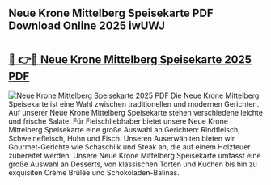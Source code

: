 ## Neue Krone Mittelberg Speisekarte PDF Download Online 2025 iwUWJ

# <h2><a href="http://gc75n1v.nevu.top/?p=Neue+Krone+Mittelberg+Speisekarte">🔗 👉🔴 Neue Krone Mittelberg Speisekarte 2025 PDF</a></h2>

[![Neue Krone Mittelberg Speisekarte 2025 PDF](https://i.imgur.com/dBaPXMq.png)](http://gc75n1v.nevu.top/?p=Neue+Krone+Mittelberg+Speisekarte)
Die Neue Krone Mittelberg Speisekarte ist eine Wahl zwischen traditionellen und modernen Gerichten. Auf unserer Neue Krone Mittelberg Speisekarte stehen verschiedene leichte und frische Salate. Für Fleischliebhaber bietet unsere Neue Krone Mittelberg Speisekarte eine große Auswahl an Gerichten: Rindfleisch, Schweinefleisch, Huhn und Fisch. Unseren Auserwählten bieten wir Gourmet-Gerichte wie Schaschlik und Steak an, die auf einem Holzfeuer zubereitet werden. Unsere Neue Krone Mittelberg Speisekarte umfasst eine große Auswahl an Desserts, von klassischen Torten und Kuchen bis hin zu exquisiten Crème Brûlée und Schokoladen-Balinas.
